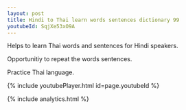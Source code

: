 ```yaml
---
layout: post
title: Hindi to Thai learn words sentences dictionary 99 
youtubeId: SqjXe53xO9A
---
```

 
 
Helps to learn Thai words and sentences for Hindi speakers.

Opportunitiy to repeat the words sentences. 

Practice Thai language. 
 
{% include youtubePlayer.html id=page.youtubeId %}
 
 
{% include analytics.html %}